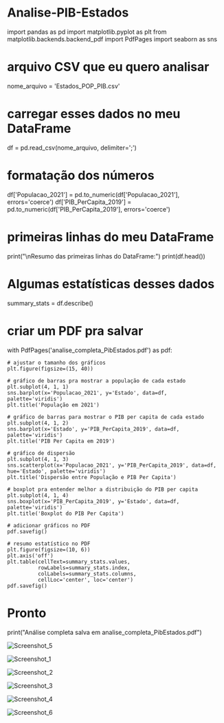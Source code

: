 # Analise-PIB-Estados

import pandas as pd
import matplotlib.pyplot as plt
from matplotlib.backends.backend_pdf import PdfPages
import seaborn as sns

# arquivo CSV que eu quero analisar
nome_arquivo = 'Estados_POP_PIB.csv'

# carregar esses dados no meu DataFrame
df = pd.read_csv(nome_arquivo, delimiter=';')

# formatação dos números
df['Populacao_2021'] = pd.to_numeric(df['Populacao_2021'], errors='coerce')
df['PIB_PerCapita_2019'] = pd.to_numeric(df['PIB_PerCapita_2019'], errors='coerce')

# primeiras linhas do meu DataFrame
print("\nResumo das primeiras linhas do DataFrame:")
print(df.head())

# Algumas estatísticas desses dados
summary_stats = df.describe()

# criar um PDF pra salvar
with PdfPages('analise_completa_PibEstados.pdf') as pdf:

    # ajustar o tamanho dos gráficos
    plt.figure(figsize=(15, 40))

    # gráfico de barras pra mostrar a população de cada estado
    plt.subplot(4, 1, 1)
    sns.barplot(x='Populacao_2021', y='Estado', data=df, palette='viridis')
    plt.title('População em 2021')

    # gráfico de barras para mostrar o PIB per capita de cada estado
    plt.subplot(4, 1, 2)
    sns.barplot(x='Estado', y='PIB_PerCapita_2019', data=df, palette='viridis')
    plt.title('PIB Per Capita em 2019')

    # gráfico de dispersão
    plt.subplot(4, 1, 3)
    sns.scatterplot(x='Populacao_2021', y='PIB_PerCapita_2019', data=df, hue='Estado', palette='viridis')
    plt.title('Dispersão entre População e PIB Per Capita')

    # boxplot pra entender melhor a distribuição do PIB per capita
    plt.subplot(4, 1, 4)
    sns.boxplot(x='PIB_PerCapita_2019', y='Estado', data=df, palette='viridis')
    plt.title('Boxplot do PIB Per Capita')

    # adicionar gráficos no PDF
    pdf.savefig()

    # resumo estatístico no PDF
    plt.figure(figsize=(10, 6))
    plt.axis('off')
    plt.table(cellText=summary_stats.values,
              rowLabels=summary_stats.index,
              colLabels=summary_stats.columns,
              cellLoc='center', loc='center')
    pdf.savefig()

# Pronto
print("Análise completa salva em analise_completa_PibEstados.pdf")

![Screenshot_5](https://github.com/MauricioJJPavan/Analise-PIB-Estados/assets/132507042/69e85e0c-69ea-4d20-ad5e-81ff006491e0)

![Screenshot_1](https://github.com/MauricioJJPavan/Analise-PIB-Estados/assets/132507042/f3cfca48-5f6a-4c68-b332-168d2767e7ea)

![Screenshot_2](https://github.com/MauricioJJPavan/Analise-PIB-Estados/assets/132507042/6468f4fa-832e-497c-acbf-1d8c24638499)

![Screenshot_3](https://github.com/MauricioJJPavan/Analise-PIB-Estados/assets/132507042/f45b9053-a84c-47a6-a570-6db46eb44fdd)

![Screenshot_4](https://github.com/MauricioJJPavan/Analise-PIB-Estados/assets/132507042/38deb76c-f1d7-4f42-9e24-5e193e1745b1)

![Screenshot_6](https://github.com/MauricioJJPavan/Analise-PIB-Estados/assets/132507042/72c4f6e7-a176-4146-8030-16144f0bf30b)


